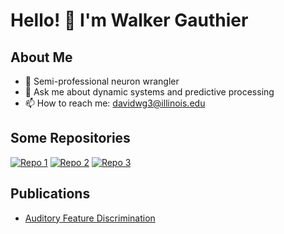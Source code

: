 # Hello! 👋 I'm Walker Gauthier

## About Me

- 🧠 Semi-professional neuron wrangler 
- 💬 Ask me about dynamic systems and predictive processing
- 📫 How to reach me: davidwg3@illinois.edu 

## Some Repositories

[![Repo 1](https://img.shields.io/github/stars/electro-phys/brain-space?style=flat-square&logo=github)](https://github.com/electro-phys/tuninator)
[![Repo 2](https://img.shields.io/github/stars/YourUsername/Repo2?style=flat-square&logo=github)](https://github.com/electro-phys/3D_py_pca_modeling)
[![Repo 3](https://img.shields.io/github/stars/YourUsername/Repo3?style=flat-square&logo=github)](https://github.com/electro-phys/ABR_processor)

## Publications

- [Auditory Feature Discrimination](https://www.biorxiv.org/content/10.1101/2025.02.18.638956v1)
